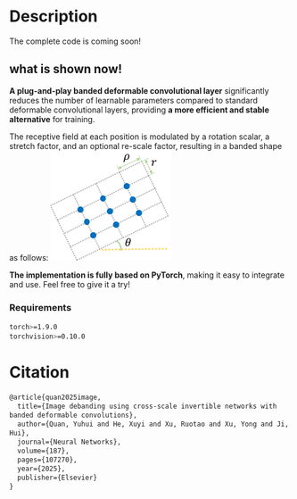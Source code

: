 # Description

The complete code is coming soon!



## what is shown now!

**A plug-and-play banded deformable convolutional layer** significantly reduces the number of learnable parameters compared to standard deformable convolutional layers, providing **a more efficient and stable alternative** for training.
 
 The receptive field at each position is modulated by a rotation scalar, a stretch factor, and an optional re-scale factor, resulting in a banded shape as follows:
![pic](https://github.com/csxyhe/BDINN/blob/img/receptiveField.png)

**The implementation is fully based on PyTorch**, making it easy to integrate and use. Feel free to give it a try!




### Requirements

```bash
torch>=1.9.0
torchvision>=0.10.0
```

# Citation

```
@article{quan2025image,
  title={Image debanding using cross-scale invertible networks with banded deformable convolutions},
  author={Quan, Yuhui and He, Xuyi and Xu, Ruotao and Xu, Yong and Ji, Hui},
  journal={Neural Networks},
  volume={187},
  pages={107270},
  year={2025},
  publisher={Elsevier}
}
```
